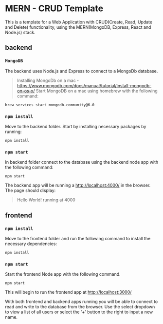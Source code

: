 # MERN - CRUD Template
This is a template for a Web Application with CRUD(Create, Read, Update and Delete) functionality, using the MERN(MongoDB, Express, React and Node.js) stack.

## backend
### `MongoDB`
The backend uses Node.js and Express to connect to a MongoDb database. 
> Installing MongoDb on a mac - https://www.mongodb.com/docs/manual/tutorial/install-mongodb-on-os-x/
Start MongoDB on a mac using homebrew with the following command:
```
brew services start mongodb-community@6.0
```

### `npm install`
Move to the backend folder.
Start by installing necessary packages by running:
```
npm install
```

### `npm start`
In backend folder connect to the database using the backend node app with the following command:
```
npm start
```

The backend app will be running a [http://localhost:4000/](http://localhost:4000/) in the browser.
The page should display:
> Hello World! running at 4000

## frontend
### `npm install`
Move to the frontend folder and run the following command to install the necessary dependencies:
```
npm install
```


### `npm start`
Start the frontend Node app with the following command. 
```
npm start
```
This will begin to run the frontend app at [http://localhost:3000/](http://localhost:3000/)

With both frontend and backend apps running you will be able to connect to read and write to the database from the browser. Use the select dropdown to view a list of all users or select the '+' button to the right to input a new name. 